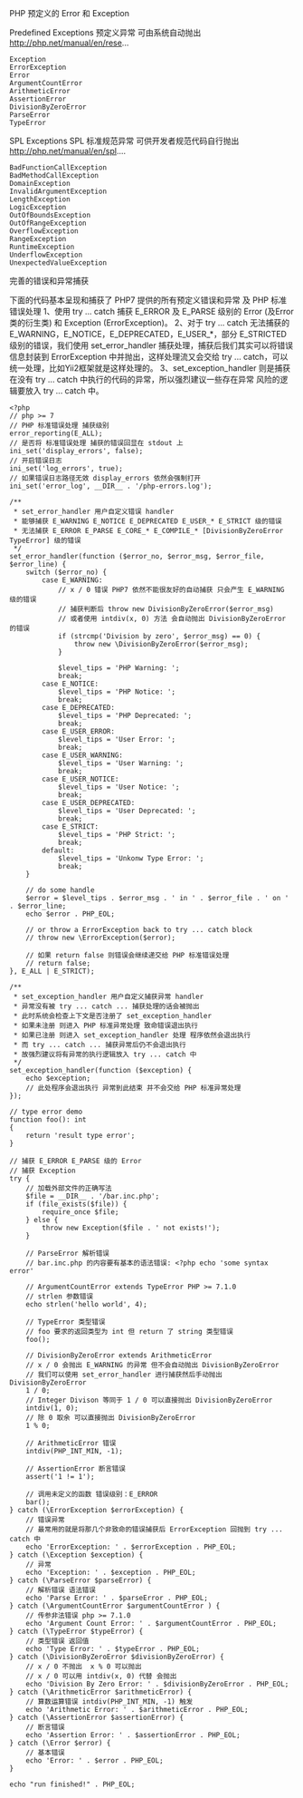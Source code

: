 PHP 预定义的 Error 和 Exception

Predefined Exceptions 预定义异常 可由系统自动抛出
http://php.net/manual/en/rese...

    Exception
    ErrorException
    Error
    ArgumentCountError
    ArithmeticError
    AssertionError
    DivisionByZeroError
    ParseError
    TypeError

SPL Exceptions SPL 标准规范异常 可供开发者规范代码自行抛出
http://php.net/manual/en/spl....

    BadFunctionCallException
    BadMethodCallException
    DomainException
    InvalidArgumentException
    LengthException
    LogicException
    OutOfBoundsException
    OutOfRangeException
    OverflowException
    RangeException
    RuntimeException
    UnderflowException
    UnexpectedValueException

完善的错误和异常捕获

下面的代码基本呈现和捕获了 PHP7 提供的所有预定义错误和异常 及 PHP 标准错误处理
1、使用 try ... catch 捕获 E_ERROR 及 E_PARSE 级别的 Error (及Error 类的衍生类) 和 Exception (ErrorException)。
2、对于 try ... catch 无法捕获的 E_WARNING，E_NOTICE，E_DEPRECATED，E_USER_*，部分 E_STRICTED 级别的错误，我们使用 set_error_handler 捕获处理，捕获后我们其实可以将错误信息封装到 ErrorException 中并抛出，这样处理流又会交给 try ... catch，可以统一处理，比如Yii2框架就是这样处理的。
3、set_exception_handler 则是捕获在没有 try ... catch 中执行的代码的异常，所以强烈建议一些存在异常 风险的逻辑要放入 try ... catch 中。

    <?php
    // php >= 7
    // PHP 标准错误处理 捕获级别
    error_reporting(E_ALL);
    // 是否将 标准错误处理 捕获的错误回显在 stdout 上
    ini_set('display_errors', false);
    // 开启错误日志
    ini_set('log_errors', true);
    // 如果错误日志路径无效 display_errors 依然会强制打开
    ini_set('error_log', __DIR__ . '/php-errors.log');
     
    /**
     * set_error_handler 用户自定义错误 handler
     * 能够捕获 E_WARNING E_NOTICE E_DEPRECATED E_USER_* E_STRICT 级的错误
     * 无法捕获 E_ERROR E_PARSE E_CORE_* E_COMPILE_* [DivisionByZeroError TypeError] 级的错误
     */
    set_error_handler(function ($error_no, $error_msg, $error_file, $error_line) {
        switch ($error_no) {
            case E_WARNING:
                // x / 0 错误 PHP7 依然不能很友好的自动捕获 只会产生 E_WARNING 级的错误
                // 捕获判断后 throw new DivisionByZeroError($error_msg)
                // 或者使用 intdiv(x, 0) 方法 会自动抛出 DivisionByZeroError 的错误
                if (strcmp('Division by zero', $error_msg) == 0) {
                    throw new \DivisionByZeroError($error_msg);
                }
     
                $level_tips = 'PHP Warning: ';
                break;
            case E_NOTICE:
                $level_tips = 'PHP Notice: ';
                break;
            case E_DEPRECATED:
                $level_tips = 'PHP Deprecated: ';
                break;
            case E_USER_ERROR:
                $level_tips = 'User Error: ';
                break;
            case E_USER_WARNING:
                $level_tips = 'User Warning: ';
                break;
            case E_USER_NOTICE:
                $level_tips = 'User Notice: ';
                break;
            case E_USER_DEPRECATED:
                $level_tips = 'User Deprecated: ';
                break;
            case E_STRICT:
                $level_tips = 'PHP Strict: ';
                break;
            default:
                $level_tips = 'Unkonw Type Error: ';
                break;
        }
     
        // do some handle
        $error = $level_tips . $error_msg . ' in ' . $error_file . ' on ' . $error_line;
        echo $error . PHP_EOL;
        
        // or throw a ErrorException back to try ... catch block
        // throw new \ErrorException($error);
        
        // 如果 return false 则错误会继续递交给 PHP 标准错误处理
        // return false;
    }, E_ALL | E_STRICT);
     
    /**
     * set_exception_handler 用户自定义捕获异常 handler
     * 异常没有被 try ... catch ... 捕获处理的话会被抛出
     * 此时系统会检查上下文是否注册了 set_exception_handler
     * 如果未注册 则进入 PHP 标准异常处理 致命错误退出执行
     * 如果已注册 则进入 set_exception_handler 处理 程序依然会退出执行
     * 而 try ... catch ... 捕获异常后仍不会退出执行
     * 故强烈建议将有异常的执行逻辑放入 try ... catch 中
     */
    set_exception_handler(function ($exception) {
        echo $exception;
        // 此处程序会退出执行 异常到此结束 并不会交给 PHP 标准异常处理
    });
     
    // type error demo
    function foo(): int
    {
        return 'result type error';
    }
     
    // 捕获 E_ERROR E_PARSE 级的 Error
    // 捕获 Exception
    try {
        // 加载外部文件的正确写法
        $file = __DIR__ . '/bar.inc.php';
        if (file_exists($file)) {
            require_once $file;
        } else {
            throw new Exception($file . ' not exists!');
        }
     
        // ParseError 解析错误
        // bar.inc.php 的内容要有基本的语法错误: <?php echo 'some syntax error'
     
        // ArgumentCountError extends TypeError PHP >= 7.1.0
        // strlen 参数错误
        echo strlen('hello world', 4);
        
        // TypeError 类型错误
        // foo 要求的返回类型为 int 但 return 了 string 类型错误
        foo();
        
        // DivisionByZeroError extends ArithmeticError
        // x / 0 会抛出 E_WARNING 的异常 但不会自动抛出 DivisionByZeroError
        // 我们可以使用 set_error_handler 进行捕获然后手动抛出 DivisionByZeroError
        1 / 0;
        // Integer Divison 等同于 1 / 0 可以直接抛出 DivisionByZeroError
        intdiv(1, 0);
        // 除 0 取余 可以直接抛出 DivisionByZeroError
        1 % 0;
     
        // ArithmeticError 错误
        intdiv(PHP_INT_MIN, -1);
        
        // AssertionError 断言错误
        assert('1 != 1');
     
        // 调用未定义的函数 错误级别：E_ERROR
        bar();
    } catch (\ErrorException $errorException) {
        // 错误异常
        // 最常用的就是将那几个非致命的错误捕获后 ErrorException 回抛到 try ... catch 中
        echo 'ErrorException: ' . $errorException . PHP_EOL;
    } catch (\Exception $exception) {
        // 异常
        echo 'Exception: ' . $exception . PHP_EOL;
    } catch (\ParseError $parseError) {
        // 解析错误 语法错误
        echo 'Parse Error: ' . $parseError . PHP_EOL;
    } catch (\ArgumentCountError $argumentCountError ) {
        // 传参非法错误 php >= 7.1.0
        echo 'Argument Count Error: ' . $argumentCountError . PHP_EOL;
    } catch (\TypeError $typeError) {
        // 类型错误 返回值
        echo 'Type Error: ' . $typeError . PHP_EOL;
    } catch (\DivisionByZeroError $divisionByZeroError) {
        // x / 0 不抛出  x % 0 可以抛出
        // x / 0 可以用 intdiv(x, 0) 代替 会抛出
        echo 'Division By Zero Error: ' . $divisionByZeroError . PHP_EOL;
    } catch (\ArithmeticError $arithmeticError) {
        // 算数运算错误 intdiv(PHP_INT_MIN, -1) 触发
        echo 'Arithmetic Error: ' . $arithmeticError . PHP_EOL;
    } catch (\AssertionError $assertionError) {
        // 断言错误
        echo 'Assertion Error: ' . $assertionError . PHP_EOL;
    } catch (\Error $error) {
        // 基本错误
        echo 'Error: ' . $error . PHP_EOL;
    }
     
    echo "run finished!" . PHP_EOL;